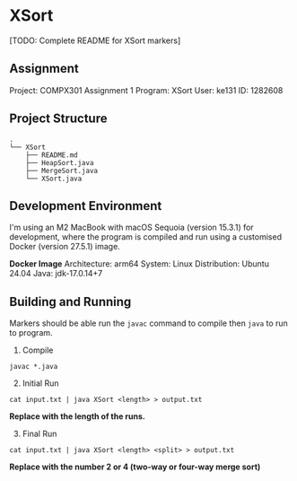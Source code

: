 # XSort
[TODO: Complete README for XSort markers]

## Assignment
Project:    COMPX301 Assignment 1
Program:    XSort
User:       ke131
ID:         1282608


## Project Structure
```
.
└── XSort
    ├── README.md
    ├── HeapSort.java
    ├── MergeSort.java
    └── XSort.java
```


## Development Environment
I'm using an M2 MacBook with macOS Sequoia (version 15.3.1) for development, where the program is compiled and run using a customised Docker (version 27.5.1) image.

**Docker Image**
Architecture:   arm64
System:         Linux
Distribution:   Ubuntu 24.04
Java:           jdk-17.0.14+7


## Building and Running
Markers should be able run the `javac` command to compile then `java` to run to program.

1. Compile
```
javac *.java
```

2. Initial Run
```
cat input.txt | java XSort <length> > output.txt
```
**Replace <length> with the length of the runs.**

3. Final Run
```
cat input.txt | java XSort <length> <split> > output.txt
```
**Replace <split> with the number 2 or 4 (two-way or four-way merge sort)**
